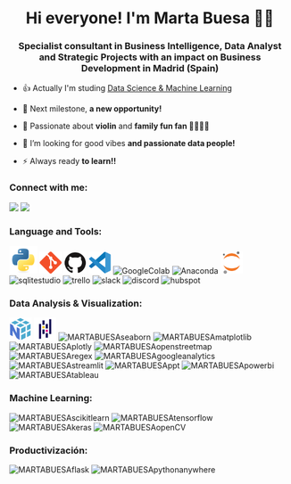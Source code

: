 <h1 align="center">Hi everyone! I'm Marta Buesa 👋😃</h1>
<h3 align="center">Specialist consultant in Business Intelligence, Data Analyst and Strategic Projects with an impact on Business Development in Madrid (Spain)</h3>

- 👍 Actually I'm studing [Data Science & Machine Learning](https://www.thebridge.tech/)

- 🎯 Next milestone, **a new opportunity!**

- 🎻 Passionate about **violin** and **family fun fan 👨‍👩‍👧‍👦**

- 🤝 I’m looking for good vibes **and passionate data people!**

- ⚡ Always ready **to learn!!**


<h3 align="left">Connect with me:</h3>
<div> 
  <a href = "mailto:martabuesasuarez@gmail.com"><img src="https://img.shields.io/badge/-Gmail-%23333?style=for-the-badge&logo=gmail&logoColor=white" target="_blank"></a>
  <a href="https://www.linkedin.com/in/martabuesasuarezdepuga/" target="_blank"><img src="https://img.shields.io/badge/-LinkedIn-%230077B5?style=for-the-badge&logo=linkedin&logoColor=white" target="_blank"></a> 

<h3 align="left">Language and Tools:</h3>
<p align="left"> 
  <img src="https://github.com/devicons/devicon/blob/master/icons/python/python-original.svg" alt="python" width="50px" height="50px"/>
  <img src="https://github.com/devicons/devicon/blob/master/icons/git/git-original.svg" alt="git" width="40px" height="40px"/>
  <img src="https://github.com/devicons/devicon/blob/master/icons/github/github-original.svg" alt="github" width="40px" height="40px"/>
  <img src="https://github.com/devicons/devicon/blob/master/icons/vscode/vscode-original.svg" alt="vscode" width="40px" height="40px"/>
  <img src="https://upload.wikimedia.org/wikipedia/commons/d/d0/Google_Colaboratory_SVG_Logo.svg" alt="GoogleColab" width="40px" height="40px"/>
  <img src="https://www.psych.mcgill.ca/labs/mogillab/anaconda2/pkgs/anaconda-navigator-1.4.3-py27_0/lib/python2.7/site-packages/anaconda_navigator/static/images/anaconda-icon-1024x1024.png" alt="Anaconda" width="40px" height="40px"/>
  <img src="https://github.com/devicons/devicon/blob/master/icons/jupyter/jupyter-original.svg" alt="jupyter" width="40px" height="40px"/>
  <img src="https://upload.wikimedia.org/wikipedia/commons/thumb/9/97/Sqlite-square-icon.svg/384px-Sqlite-square-icon.svg.png" alt="sqlitestudio" width="40px" height="40px"/>
  <img src="https://user-images.githubusercontent.com/92160549/151884703-5c97e90c-0fff-4d73-9799-14a75e0bf133.png" alt="trello" width="35px" height="35px"/>
  <img src="https://upload.wikimedia.org/wikipedia/commons/thumb/d/d5/Slack_icon_2019.svg/2048px-Slack_icon_2019.svg.png" alt="slack" width="40px" height="40px"/>
  <img src="https://www.svgrepo.com/show/353655/discord-icon.svg" alt="discord" width="40px" height="40px"/>
  <img src="https://t-position.com/wp-content/uploads/2020/01/HubSpo-inboundmarketing.jpg" alt="hubspot" width="80px" height="50px"/>
</p>
  
<h3 align="left">Data Analysis & Visualization:</h3>
<p align="left"> 
  <img src="https://github.com/devicons/devicon/blob/master/icons/numpy/numpy-original.svg" alt="MARTABUESAnumpy" width="40px" height="40px"/>
  <img src="https://github.com/devicons/devicon/blob/master/icons/pandas/pandas-original.svg" alt="MARTABUESApandas" width="40px" height="40px"/>
  <img src="https://seaborn.pydata.org/_images/logo-mark-lightbg.svg" alt="MARTABUESAseaborn" width="40" height="40"/>
  <img src="https://upload.wikimedia.org/wikipedia/commons/8/84/Matplotlib_icon.svg" alt="MARTABUESAmatplotlib" width="40" height="40"/>
  <img src="https://upload.wikimedia.org/wikipedia/commons/3/37/Plotly-logo-01-square.png" alt="MARTABUESAplotly" width="120" height="40">  
  <img src="https://upload.wikimedia.org/wikipedia/commons/b/b0/Openstreetmap_logo.svg" alt="MARTABUESAopenstreetmap" width="40" height="40">
  <img src="https://upload.wikimedia.org/wikipedia/commons/thumb/c/cd/OOjs_UI_icon_regular-expression.svg/1200px-OOjs_UI_icon_regular-expression.svg.png" alt="MARTABUESAregex" width="40" height="40">
  <img src="https://upload.wikimedia.org/wikipedia/commons/thumb/7/77/GAnalytics.svg/1200px-GAnalytics.svg.png" alt="MARTABUESAgoogleanalytics" width="40" height="40">
  <img src="https://streamlit.io/images/brand/streamlit-mark-color.png"  alt="MARTABUESAstreamlit" width="60" height="30">
  <img src="https://upload.wikimedia.org/wikipedia/commons/thumb/0/0d/Microsoft_Office_PowerPoint_%282019%E2%80%93present%29.svg/800px-Microsoft_Office_PowerPoint_%282019%E2%80%93present%29.svg.png"  alt="MARTABUESAppt" width="40" height="40">
  <img src="https://upload.wikimedia.org/wikipedia/commons/thumb/c/c9/Power_bi_logo_black.svg/1200px-Power_bi_logo_black.svg.png"  alt="MARTABUESApowerbi" width="40" height="40">
  <img src="https://cdn.worldvectorlogo.com/logos/tableau-software.svg"  alt="MARTABUESAtableau" width="40" height="40">
</p>

  <h3 align="left">Machine Learning:</h3>
<p align="left"> 
  <img src="https://upload.wikimedia.org/wikipedia/commons/thumb/0/05/Scikit_learn_logo_small.svg/1200px-Scikit_learn_logo_small.svg.png" alt="MARTABUESAscikitlearn" width="80px" height="40px"/>
  <img src="https://upload.wikimedia.org/wikipedia/commons/thumb/2/2d/Tensorflow_logo.svg/1200px-Tensorflow_logo.svg.png" alt="MARTABUESAtensorflow" width="40px" height="40px"/>
  <img src="https://upload.wikimedia.org/wikipedia/commons/thumb/a/ae/Keras_logo.svg/2048px-Keras_logo.svg.png" alt="MARTABUESAkeras" width="40px" height="40px"/>
  <img src="https://upload.wikimedia.org/wikipedia/commons/thumb/3/32/OpenCV_Logo_with_text_svg_version.svg/1200px-OpenCV_Logo_with_text_svg_version.svg.png" alt="MARTABUESAopenCV" width="30px" height="40px"/>
</p> 

  <h3 align="left">Productivización:</h3>
<p align="left"> 
  <img src="https://upload.wikimedia.org/wikipedia/commons/thumb/3/3c/Flask_logo.svg/1280px-Flask_logo.svg.png" alt="MARTABUESAflask" width="120px" height="40px"/>
  <img src="https://www.pythonanywhere.com/static/anywhere/images/PA-logo.svg" alt="MARTABUESApythonanywhere" width="200px" height="60px"/>
</p> 
  
  
<!--
**TukiBuesa/TukiBuesa** is a ✨ _special_ ✨ repository because its `README.md` (this file) appears on your GitHub profile.

Here are some ideas to get you started:

- 🔭 I’m currently working on ...
- 🌱 I’m currently learning ...
- 👯 I’m looking to collaborate on ...
- 🤔 I’m looking for help with ...
- 💬 Ask me about ...
- 📫 How to reach me: ...
- 😄 Pronouns: ...
- ⚡ Fun fact: ...
<p align="right"> <img src= "https://github-readme-stats.vercel.app/api/top-langs/?username=TukiBuesa&layout=compact" </p>
-->
